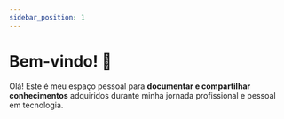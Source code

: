 ```yaml
---
sidebar_position: 1
---
```


# Bem-vindo! 👋

Olá! Este é meu espaço pessoal para **documentar e compartilhar conhecimentos** adquiridos durante minha jornada profissional e pessoal em tecnologia.
